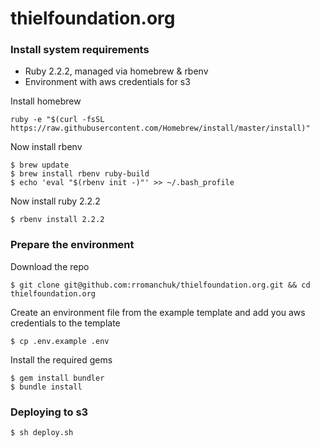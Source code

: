# thielfoundation.org

### Install system requirements
- Ruby 2.2.2, managed via homebrew & rbenv
- Environment with aws credentials for s3


Install homebrew

`ruby -e "$(curl -fsSL https://raw.githubusercontent.com/Homebrew/install/master/install)"`

Now install rbenv
```
$ brew update
$ brew install rbenv ruby-build
$ echo 'eval "$(rbenv init -)"' >> ~/.bash_profile
```

Now install ruby 2.2.2
```
$ rbenv install 2.2.2
```

### Prepare the environment

Download the repo
```
$ git clone git@github.com:rromanchuk/thielfoundation.org.git && cd thielfoundation.org
```

Create an environment file from the example template and add you aws credentials to the template 
```
$ cp .env.example .env
```

Install the required gems
```
$ gem install bundler
$ bundle install
```


### Deploying to s3 

```
$ sh deploy.sh
```
